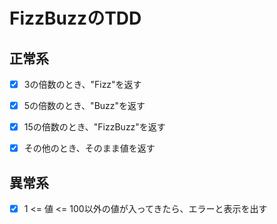 # FizzBuzzのTDD

## 正常系
- [x] 3の倍数のとき、"Fizz"を返す
- [x] 5の倍数のとき、"Buzz"を返す
- [x] 15の倍数のとき、"FizzBuzz"を返す
- [x] その他のとき、そのまま値を返す


## 異常系
- [x] 1 <= 値 <= 100以外の値が入ってきたら、エラーと表示を出す